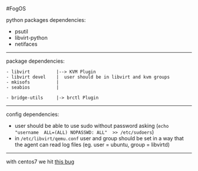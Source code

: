 #FogOS

python packages dependencies:

- psutil
- libvirt-python
- netifaces

---
package dependencies:

    - libvirt          |--> KVM Plugin
    - libvirt devel    |  user should be in libvirt and kvm groups
    - mkisofs          |
    - seabios          |
    
    - bridge-utils     |-> brctl Plugin
---

config dependencies:

- user should be able to use sudo without password asking (`echo "username  ALL=(ALL) NOPASSWD: ALL"  >> /etc/sudoers`)
- in `/etc/libvirt/qemu.conf` user and group should be set in a way that the agent can read log files (eg. user = 
ubuntu, group = libvirtd)
---

with centos7 we hit [this bug](https://bugs.centos.org/view.php?id=10608)